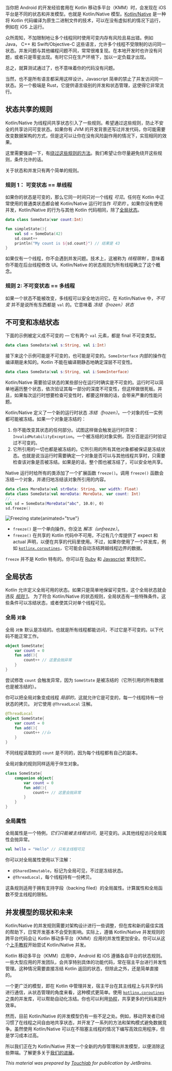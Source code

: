 [//]: # "title: Concurrency overview"
[//]: # "auxiliary-id: Concurrency_Overview"

当你把 Android 的开发经验套用在 Kotlin 移动多平台（KMM）时，会发现在 iOS 平台是不同的状态和并发模型。也就是 Kotlin/Native 模型。[Kotlin/Native](https://kotlinlang.org/docs/reference/native-overview.html) 是一种将 Kotlin 代码编译为原生二进制文件的技术，可以在没有虚拟机的情况下运行，例如在 iOS 上运行。

众所周知，不加限制地让多个线程同时使用可变内存有风险且易出错。例如 Java， C++ 和 Swift/Objective-C 这些语言，允许多个线程不受限制的访问同一状态。并发问题与其他编程问题不同，常常很难复现。在本地开发时也许没有问题，或者只是零星出现。有时它只在生产环境下，加以一定负载才出现。

总之，就算测试通过了，也不意味着你的代码没有问题。

当然，也不是所有语言都采用这样设计。Javascript 简单的禁止了并发访问同一状态。另一个极端是 Rust，它提供语言级别的并发和状态管理，这使得它非常流行。

## <a name="rules-for-state-sharing"/>状态共享的规则 

Kotlin/Native 为线程间共享状态引入了一些规则。希望通过这些规则，防止不安全的共享访问可变状态。如果你有 JVM 的开发背景还写过并发代码，你可能需要改变数据架构的方式，但是这可以让你在没有风险副作用的情况下，实现相同的效果。

这里需要强调一下，有[绕过这些规则的方法](concurrent-mutability.md)。我们希望让你尽量避免绕开这些规则，条件允许的话。

关于状态和并发只有两个简单的规则。

### 规则 1： 可变状态 == 单线程

如果你的状态是可变的，那么它同一时间只对一个线程 _可见_。任何在 Kotlin 中正常使用的普通类状态都会被 Kotlin/Native 运行时当作 _可变的_ 。如果你没有使用并发，Kotlin/Native 的行为与其他 Kotlin 代码相同，除了[全局状态](#global-state)。

```kotlin
data class SomeData(var count:Int)

fun simpleState(){
    val sd = SomeData(42)
    sd.count++
    println("My count is ${sd.count}") // 结果是 43
}
```

如果仅有一个线程，你不会遇到并发问题。技术上，这被称为 _线程限制_ ，意味着你不能在后台线程修改 UI。Kotlin/Native 的状态规则为所有线程确立了这个概念。

### 规则 2: 不可变状态 == 多线程

如果一个状态不能被改变，多线程可以安全地访问它。在 Kotlin/Native 中，_不可变_ 并不是说所有东西都是 `val` 的。它意味着 _冻结（frozen）状态_

## 不可变和冻结状态

下面的示例被定义成不可变的 — 它有两个 `val` 元素，都是 final 不可变类型。

```kotlin
data class SomeData(val s:String, val i:Int)
```

接下来这个示例可能是不可变的，也可能是可变的。`SomeInterface` 内部的操作在编译期是未知的。Kotlin 不能在编译期静态地确定深层不可变性。

```kotlin
data class SomeData(val s:String, val i:SomeInterface)
```

Kotlin/Native 需要验证状态的某些部分在运行时确实是不可变的。运行时可以简单地遍历整个状态，依次验证其每一部分的深度不可变性，但这样做很死板。并且，如果每次运行时想要检查可变性时，都要这样做的话，会带来严重的性能问题。

Kotlin/Native 定义了一个新的运行时状态 _冻结（frozen）_。一个对象的任一实例都可能被冻结。如果一个对象是冻结的：

1. 你不能改变其状态的任何部分。试图这样做会触发运行时异常：`InvalidMutabilityException`。一个被冻结的对象实例，百分百是运行时验证过不可变的。
2. 它所引用的一切也都是被冻结的。它所引用的所有其他对象都被保证是冻结状态。也就是说当运行时需要确定一个对象是否可以与其他线程共享时，只需要检查该对象是否被冻结。如果是的话，整个图也被冻结了，可以安全地共享。

Native 运行时给所有的类添加了一个扩展函数 `freeze()`。调用 `freeze()` 函数会冻结一个对象，并递归地冻结该对象所引用的内容。

```kotlin
data class MoreData(val strData: String, var width: Float)
data class SomeData(val moreData: MoreData, var count: Int)
//...
val sd = SomeData(MoreData("abc", 10.0), 0)
sd.freeze()
```

![Freezing state](freezing-state.png){animated="true"}

* `freeze()` 是一个单向操作。你没法 _解冻（unfreeze）_。
* `freeze()` 在共享的 Kotlin 代码中不可用，不过有几个库提供了 expect 和 actual 声明，以便在共享的代码里使用。不过，如果你使用了一个并发库，例如 [`kotlinx.coroutines`](https://github.com/Kotlin/kotlinx.coroutines)，它可能会自动冻结跨越线程边界的数据。

`freeze` 并不是 Kotlin 特有的。你可以在 [Ruby](https://www.honeybadger.io/blog/when-to-use-freeze-and-frozen-in-ruby/) 和 [Javascript](https://developer.mozilla.org/en-US/docs/Web/JavaScript/Reference/Global_Objects/Object/freeze) 里找到它。

## <a name="global_state"/>全局状态

Kotlin 允许定义全局可用的状态。如果只是简单地保留可变性，这个全局状态就会违反 [_规则 1_](#rule-1-mutable-state-1-thread)。
为了符合 Kotlin/Native 的状态规则，全局状态有一些特殊条件。这些条件可以冻结状态，或者使其只对单个线程可见。

### 全局 `对象`

全局 `对象` 默认是冻结的。也就是所有线程都能访问，不过它是不可变的。以下代码不能正常工作。

```kotlin
object SomeState{
    var count = 0
    fun add(){
        count++ // 这里会抛异常
    }
}
```

尝试修改 `count` 会触发异常，因为 `SomeState` 是被冻结的（它所引用的所有数据也是被冻结的）。

你可以把全局对象变成线程 _局部的_，这就允许它是可变的，每一个线程持有一份状态的拷贝。
对它使用 `@ThreadLocal` 注解。

```kotlin
@ThreadLocal
object SomeState{
    var count = 0
    fun add(){
        count++ //👍
    }
}
```

不同线程读取到的 `count` 是不同的，因为每个线程都有自己的副本。

全局对象的规则同样适用于伴生对象。

```kotlin
class SomeState{
    companion object{
        var count = 0
        fun add(){
            count++ // 这里会抛异常
        }
    }
}
```

### 全局属性

全局属性是一个特例，*它们只能被主线程访问*，是可变的。从其他线程访问全局属性会抛异常。

```kotlin
val hello = "Hello" // 只有主线程可见
```

你可以对全局属性使用以下注解：

* `@SharedImmutable`，标记为全局可见，不过是冻结状态。
* `@ThreadLocal`，每个线程持有一份拷贝。

这条规则适用于拥有支持字段（backing filed）的全局属性。计算属性和全局函数不受主线程的限制。

## 并发模型的现状和未来

Kotlin/Native 的并发规则需要对架构设计进行一些调整，但在库和新的最佳实践的帮助下，日常开发基本不会受到影响。实际上，遵循 Kotlin/Native 并发规则的跨平台代码会让 Kotlin 移动多平台（KMM）应用的并发性更加安全。你可以从这个[上手教程](https://play.kotlinlang.org/hands-on/Kotlin%20Native%20Concurrency/)开始尝试 Kotlin/Native 并发。

Kotlin 移动多平台（KMM）应用中，Android 和 iOS 遵循各自平台的状态规则。一些大型应用的开发团队，会共享特别具体的功能代码，常在宿主平台进行并发性管理。这种情况需要直接冻结 Kotlin 返回的状态，但除此之外，还是简单直接的。

一个更广泛的模型，即在 Kotlin 中管理并发，宿主平台在其主线程上与共享代码进行通信，从状态管理的角度来看，这种模式更简单。使用 [`kotlinx.coroutines`](https://github.com/Kotlin/kotlinx.coroutines)之类的并发库，可以帮助自动化冻结。你也可以利用[协程](https://kotlinlang.org/docs/reference/coroutines/coroutines-guide.html)，共享更多的代码来提升效率。

然而，目前 Kotlin/Native 的并发模型仍有一些不足之处。例如，移动开发者已经习惯了在线程之间自由地共享状态，并开发了一系列的方法和架构模式避免数据竞争。虽然使用 Kotlin/Native 可以在不阻塞主线程的情况下编写高效应用程序，但是学习成本过高。

所以我们正在为 Kotlin/Native 开发一个全新的内存管理和并发模型，以便消除这些弊端。了解更多关于[我们的进展](https://blog.jetbrains.com/kotlin/2020/07/kotlin-native-memory-management-roadmap/)。

_This material was prepared by [Touchlab](https://touchlab.co/) for publication by JetBrains._
